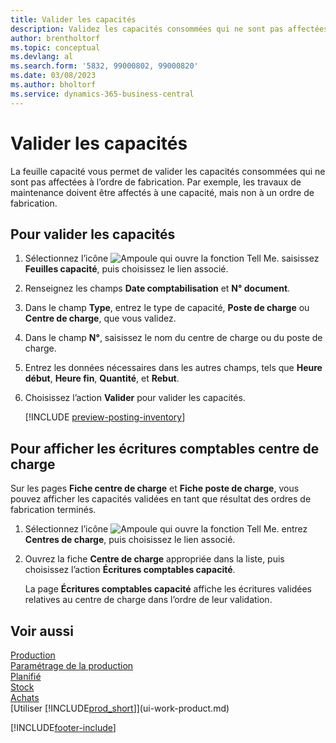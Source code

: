 ```yaml
---
title: Valider les capacités
description: Validez les capacités consommées qui ne sont pas affectées à l’ordre de fabrication dans la feuille capacité et affichez les capacités validées sur la page des écritures comptables des capacités.
author: brentholtorf
ms.topic: conceptual
ms.devlang: al
ms.search.form: '5832, 99000802, 99000820'
ms.date: 03/08/2023
ms.author: bholtorf
ms.service: dynamics-365-business-central
---
```

# <a name="post-capacities"></a>Valider les capacités

La feuille capacité vous permet de valider les capacités consommées qui ne sont pas affectées à l’ordre de fabrication. Par exemple, les travaux de maintenance doivent être affectés à une capacité, mais non à un ordre de fabrication.  

## <a name="to-post-capacities"></a>Pour valider les capacités

1. Sélectionnez l’icône ![Ampoule qui ouvre la fonction Tell Me.](media/ui-search/search_small.png "Dites-moi ce que vous voulez faire") saisissez **Feuilles capacité**, puis choisissez le lien associé.  
2. Renseignez les champs **Date comptabilisation** et **N° document**.  
3. Dans le champ **Type**, entrez le type de capacité, **Poste de charge** ou **Centre de charge**, que vous validez.  
4. Dans le champ **N°**, saisissez le nom du centre de charge ou du poste de charge.  
5. Entrez les données nécessaires dans les autres champs, tels que **Heure début**, **Heure fin**, **Quantité**, et **Rebut**.  
6. Choisissez l’action **Valider** pour valider les capacités.  

    [!INCLUDE [preview-posting-inventory](includes/preview-posting-inventory.md)]

## <a name="to-view-work-center-ledger-entries"></a>Pour afficher les écritures comptables centre de charge

Sur les pages **Fiche centre de charge** et **Fiche poste de charge**, vous pouvez afficher les capacités validées en tant que résultat des ordres de fabrication terminés.    
1. Sélectionnez l’icône ![Ampoule qui ouvre la fonction Tell Me.](media/ui-search/search_small.png "Dites-moi ce que vous voulez faire") entrez **Centres de charge**, puis choisissez le lien associé.  
2. Ouvrez la fiche **Centre de charge** appropriée dans la liste, puis choisissez l’action **Écritures comptables capacité**.  

    La page **Écritures comptables capacité** affiche les écritures validées relatives au centre de charge dans l’ordre de leur validation.   

## <a name="see-also"></a>Voir aussi

[Production](production-manage-manufacturing.md)  
[Paramétrage de la production](production-configure-production-processes.md)  
[Planifié](production-planning.md)  
[Stock](inventory-manage-inventory.md)  
[Achats](purchasing-manage-purchasing.md)  
[Utiliser [!INCLUDE[prod_short](includes/prod_short.md)]](ui-work-product.md)


[!INCLUDE[footer-include](includes/footer-banner.md)]
